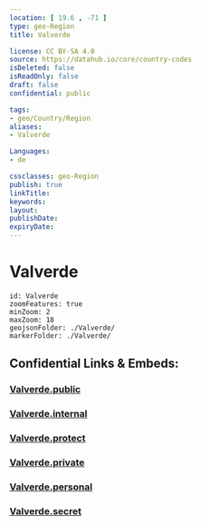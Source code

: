 ```yaml
---
location: [ 19.6 , -71 ] 
type: geo-Region
title: Valverde

license: CC BY-SA 4.0
source: https://datahub.io/core/country-codes
isDeleted: false
isReadOnly: false
draft: false
confidential: public

tags:
- geo/Country/Region
aliases:
- Valverde

Languages:
- de

cssclasses: geo-Region
publish: true
linkTitle: 
keywords: 
layout: 
publishDate: 
expiryDate: 
---
```


# Valverde

```leaflet
id: Valverde
zoomFeatures: true 
minZoom: 2 
maxZoom: 18
geojsonFolder: ./Valverde/
markerFolder: ./Valverde/
```


## Confidential Links & Embeds: 

### [Valverde.public](/_public/\Earth\Continent\America~Caribbean\Dominican_Rep\provinces~Dominican_RepValverde.public.md) 

### [Valverde.internal](/_internal/\Earth\Continent\America~Caribbean\Dominican_Rep\provinces~Dominican_RepValverde.internal.md) 

### [Valverde.protect](/_protect/\Earth\Continent\America~Caribbean\Dominican_Rep\provinces~Dominican_RepValverde.protect.md) 

### [Valverde.private](/_private/\Earth\Continent\America~Caribbean\Dominican_Rep\provinces~Dominican_RepValverde.private.md) 

### [Valverde.personal](/_personal/\Earth\Continent\America~Caribbean\Dominican_Rep\provinces~Dominican_RepValverde.personal.md) 

### [Valverde.secret](/_secret/\Earth\Continent\America~Caribbean\Dominican_Rep\provinces~Dominican_RepValverde.secret.md)

